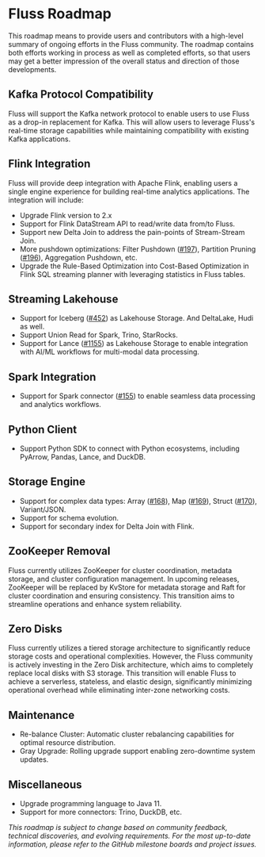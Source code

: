 <!--
 Licensed to the Apache Software Foundation (ASF) under one
 or more contributor license agreements.  See the NOTICE file
 distributed with this work for additional information
 regarding copyright ownership.  The ASF licenses this file
 to you under the Apache License, Version 2.0 (the
 "License"); you may not use this file except in compliance
 with the License.  You may obtain a copy of the License at

      http://www.apache.org/licenses/LICENSE-2.0

 Unless required by applicable law or agreed to in writing, software
 distributed under the License is distributed on an "AS IS" BASIS,
 WITHOUT WARRANTIES OR CONDITIONS OF ANY KIND, either express or implied.
 See the License for the specific language governing permissions and
 limitations under the License.
-->

# Fluss Roadmap
This roadmap means to provide users and contributors with a high-level summary of ongoing efforts in the Fluss community. The roadmap contains both efforts working in process as well as completed efforts, so that users may get a better impression of the overall status and direction of those developments.
## Kafka Protocol Compatibility
Fluss will support the Kafka network protocol to enable users to use Fluss as a drop-in replacement for Kafka. This will allow users to leverage Fluss's real-time storage capabilities while maintaining compatibility with existing Kafka applications.
## Flink Integration
Fluss will provide deep integration with Apache Flink, enabling users a single engine experience for building real-time analytics applications. The integration will include:
- Upgrade Flink version to 2.x
- Support for Flink DataStream API to read/write data from/to Fluss.
- Support new Delta Join to address the pain-points of Stream-Stream Join.
- More pushdown optimizations: Filter Pushdown ([#197](https://github.com/alibaba/fluss/issues/197)), Partition Pruning ([#196](https://github.com/alibaba/fluss/issues/196)), Aggregation Pushdown, etc.
- Upgrade the Rule-Based Optimization into Cost-Based Optimization in Flink SQL streaming planner with leveraging statistics in Fluss tables.
## Streaming Lakehouse
- Support for Iceberg ([#452](https://github.com/alibaba/fluss/issues/452)) as Lakehouse Storage. And DeltaLake, Hudi as well.
- Support Union Read for Spark, Trino, StarRocks.
- Support for Lance ([#1155](https://github.com/alibaba/fluss/issues/1155)) as Lakehouse Storage to enable integration with AI/ML workflows for multi-modal data processing.
## Spark Integration
- Support for Spark connector ([#155](https://github.com/alibaba/fluss/issues/155)) to enable seamless data processing and analytics workflows.
## Python Client
- Support Python SDK to connect with Python ecosystems, including PyArrow, Pandas, Lance, and DuckDB.
## Storage Engine
- Support for complex data types: Array ([#168](https://github.com/alibaba/fluss/issues/168)), Map ([#169](https://github.com/alibaba/fluss/issues/169)), Struct ([#170](https://github.com/alibaba/fluss/issues/170)), Variant/JSON.
- Support for schema evolution.
- Support for secondary index for Delta Join with Flink.

## ZooKeeper Removal
Fluss currently utilizes ZooKeeper for cluster coordination, metadata storage, and cluster configuration management. In upcoming releases, ZooKeeper will be replaced by KvStore for metadata storage and Raft for cluster coordination and ensuring consistency. This transition aims to streamline operations and enhance system reliability.

## Zero Disks
Fluss currently utilizes a tiered storage architecture to significantly reduce storage costs and operational complexities. However, the Fluss community is actively investing in the Zero Disk architecture, which aims to completely replace local disks with S3 storage. This transition will enable Fluss to achieve a serverless, stateless, and elastic design, significantly minimizing operational overhead while eliminating inter-zone networking costs.
## Maintenance
- Re-balance Cluster: Automatic cluster rebalancing capabilities for optimal resource distribution.
- Gray Upgrade: Rolling upgrade support enabling zero-downtime system updates.
## Miscellaneous
- Upgrade programming language to Java 11.
- Support for more connectors: Trino, DuckDB, etc.

*This roadmap is subject to change based on community feedback, technical discoveries, and evolving requirements. For the most up-to-date information, please refer to the GitHub milestone boards and project issues.*